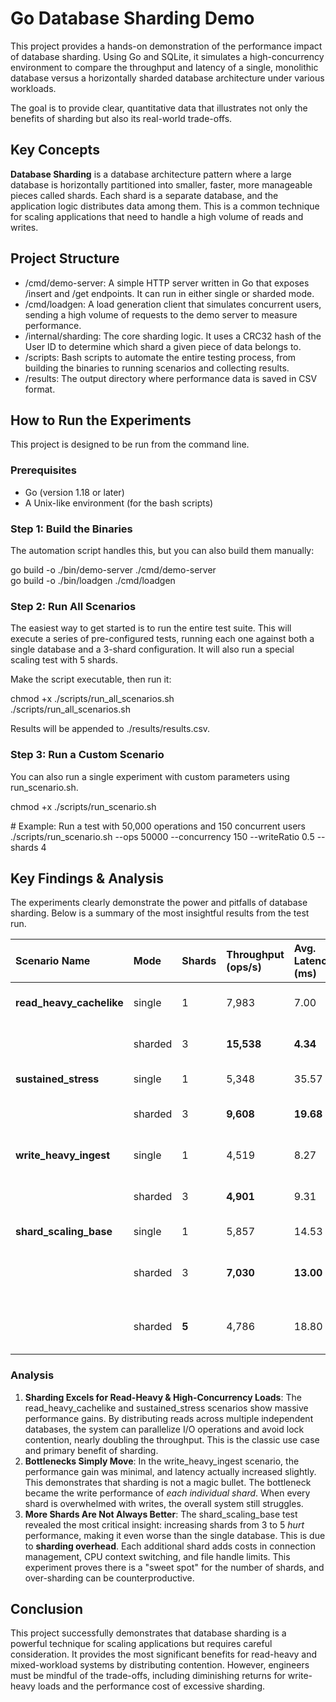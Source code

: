 # **Go Database Sharding Demo**

This project provides a hands-on demonstration of the performance impact of database sharding. Using Go and SQLite, it simulates a high-concurrency environment to compare the throughput and latency of a single, monolithic database versus a horizontally sharded database architecture under various workloads.

The goal is to provide clear, quantitative data that illustrates not only the benefits of sharding but also its real-world trade-offs.

## **Key Concepts**

**Database Sharding** is a database architecture pattern where a large database is horizontally partitioned into smaller, faster, more manageable pieces called shards. Each shard is a separate database, and the application logic distributes data among them. This is a common technique for scaling applications that need to handle a high volume of reads and writes.

## **Project Structure**

* /cmd/demo-server: A simple HTTP server written in Go that exposes /insert and /get endpoints. It can run in either single or sharded mode.  
* /cmd/loadgen: A load generation client that simulates concurrent users, sending a high volume of requests to the demo server to measure performance.  
* /internal/sharding: The core sharding logic. It uses a CRC32 hash of the User ID to determine which shard a given piece of data belongs to.  
* /scripts: Bash scripts to automate the entire testing process, from building the binaries to running scenarios and collecting results.  
* /results: The output directory where performance data is saved in CSV format.

## **How to Run the Experiments**

This project is designed to be run from the command line.

### **Prerequisites**

* Go (version 1.18 or later)  
* A Unix-like environment (for the bash scripts)

### **Step 1: Build the Binaries**

The automation script handles this, but you can also build them manually:

go build \-o ./bin/demo-server ./cmd/demo-server  
go build \-o ./bin/loadgen ./cmd/loadgen

### **Step 2: Run All Scenarios**

The easiest way to get started is to run the entire test suite. This will execute a series of pre-configured tests, running each one against both a single database and a 3-shard configuration. It will also run a special scaling test with 5 shards.

Make the script executable, then run it:

chmod \+x ./scripts/run\_all\_scenarios.sh  
./scripts/run\_all\_scenarios.sh

Results will be appended to ./results/results.csv.

### **Step 3: Run a Custom Scenario**

You can also run a single experiment with custom parameters using run\_scenario.sh.

chmod \+x ./scripts/run\_scenario.sh

\# Example: Run a test with 50,000 operations and 150 concurrent users  
./scripts/run\_scenario.sh \--ops 50000 \--concurrency 150 \--writeRatio 0.5 \--shards 4

## **Key Findings & Analysis**

The experiments clearly demonstrate the power and pitfalls of database sharding. Below is a summary of the most insightful results from the test run.

| Scenario Name | Mode | Shards | Throughput (ops/s) | Avg. Latency (ms) | Notes |
| :---- | :---- | :---- | :---- | :---- | :---- |
| **read\_heavy\_cachelike** | single | 1 | 7,983 | 7.00 | **Baseline for read performance** |
|  | sharded | 3 | **15,538** | **4.34** | **\~95% throughput increase** |
| **sustained\_stress** | single | 1 | 5,348 | 35.57 | **Baseline for high load** |
|  | sharded | 3 | **9,608** | **19.68** | **\~80% throughput increase** |
| **write\_heavy\_ingest** | single | 1 | 4,519 | 8.27 | **Baseline for write performance** |
|  | sharded | 3 | **4,901** | 9.31 | **Modest gain, higher latency** |
| **shard\_scaling\_base** | single | 1 | 5,857 | 14.53 | **Baseline for scaling test** |
|  | sharded | 3 | **7,030** | **13.00** | **Good performance with 3 shards** |
|  | sharded | **5** | 4,786 | 18.80 | **Performance *decreased* with 5 shards** |

### **Analysis**

1. **Sharding Excels for Read-Heavy & High-Concurrency Loads**: The read\_heavy\_cachelike and sustained\_stress scenarios show massive performance gains. By distributing reads across multiple independent databases, the system can parallelize I/O operations and avoid lock contention, nearly doubling the throughput. This is the classic use case and primary benefit of sharding.  
2. **Bottlenecks Simply Move**: In the write\_heavy\_ingest scenario, the performance gain was minimal, and latency actually increased slightly. This demonstrates that sharding is not a magic bullet. The bottleneck became the write performance of *each individual shard*. When every shard is overwhelmed with writes, the overall system still struggles.  
3. **More Shards Are Not Always Better**: The shard\_scaling\_base test revealed the most critical insight: increasing shards from 3 to 5 *hurt* performance, making it even worse than the single database. This is due to **sharding overhead**. Each additional shard adds costs in connection management, CPU context switching, and file handle limits. This experiment proves there is a "sweet spot" for the number of shards, and over-sharding can be counterproductive.

## **Conclusion**

This project successfully demonstrates that database sharding is a powerful technique for scaling applications but requires careful consideration. It provides the most significant benefits for read-heavy and mixed-workload systems by distributing contention. However, engineers must be mindful of the trade-offs, including diminishing returns for write-heavy loads and the performance cost of excessive sharding.